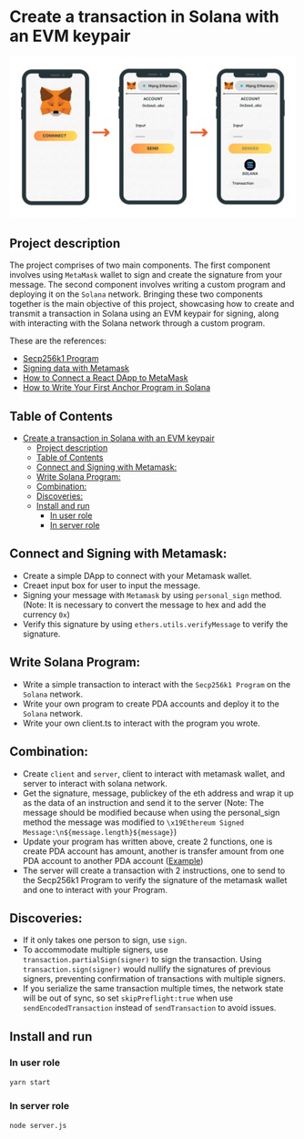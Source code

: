 # Create a transaction in Solana with an EVM keypair
![alt text](flow.png)
## Project description
The project comprises of two main components. The first component involves using `MetaMask` wallet to sign and create the signature from your message. The second component involves writing a custom program and deploying it on the `Solana` network. Bringing these two components together is the main objective of this project, showcasing how to create and transmit a transaction in Solana using an EVM keypair for signing, along with interacting with the Solana network through a custom program.

These are the references:
* [Secp256k1 Program](https://docs.solana.com/developing/runtime-facilities/programs#secp256k1-program)
* [Signing data with Metamask](https://docs.metamask.io/guide/signing-data.html#signtypeddata-v4)
* [How to Connect a React DApp to MetaMask](https://olawanlejoel.hashnode.devhow-to-connect-a-react-dapp-to-metamask-cl3d1kosd09n2x2nvghwz3rwu)
* [How to Write Your First Anchor Program in Solana](https://www.quicknode.com/guides/solana-development/anchor/how-to-write-your-first-anchor-program-in-solana-part-1/)

## Table of Contents
- [Create a transaction in Solana with an EVM keypair](#create-a-transaction-in-solana-with-an-evm-keypair)
  - [Project description](#project-description)
  - [Table of Contents](#table-of-contents)
  - [Connect and Signing with Metamask:](#connect-and-signing-with-metamask)
  - [Write Solana Program:](#write-solana-program)
  - [Combination:](#combination)
  - [Discoveries:](#discoveries)
  - [Install and run](#install-and-run)
    - [In user role](#in-user-role)
    - [In server role](#in-server-role)
    
## Connect and Signing with Metamask:
* Create a simple DApp to connect with your Metamask wallet.
* Creaet input box for user to input the message.
* Signing your message with `Metamask` by using `personal_sign` method. (Note: It is necessary to convert the message to hex and add the currency `0x`)
* Verify this signature by using `ethers.utils.verifyMessage` to verify the signature.

## Write Solana Program:
* Write a simple transaction to interact with the `Secp256k1 Program` on the `Solana` network.
* Write your own program to create PDA accounts and deploy it to the `Solana` network.
* Write your own client.ts to interact with the program you wrote.

## Combination:
* Create `client` and `server`, client to interact with metamask wallet, and server to interact with solana network.
* Get the signature, message, publickey of the eth address and wrap it up as the data of an instruction and send it to the server (Note: The message should be modified because when using the personal_sign method the message was modified to `\x19Ethereum Signed Message:\n${message.length}${message}`)
* Update your program has written above, create 2 functions, one is create PDA account has amount, another is transfer amount from one PDA account to another PDA account ([Example](https://beta.solpg.io/643cfedb67edfe0f00106a25))
* The server will create a transaction with 2 instructions, one to send to the Secp256k1 Program to verify the signature of the metamask wallet and one to interact with your Program. 
  
## Discoveries:
* If it only takes one person to sign, use `sign`.
* To accommodate multiple signers, use `transaction.partialSign(signer)` to sign the transaction. Using `transaction.sign(signer)` would nullify the signatures of previous signers, preventing confirmation of transactions with multiple signers.
* If you serialize the same transaction multiple times, the network state will be out of sync, so set `skipPreflight:true` when use `sendEncodedTransaction` instead of `sendTransaction` to avoid issues.

## Install and run

### In user role
```bash
yarn start
```

### In server role
```bash
node server.js
```


